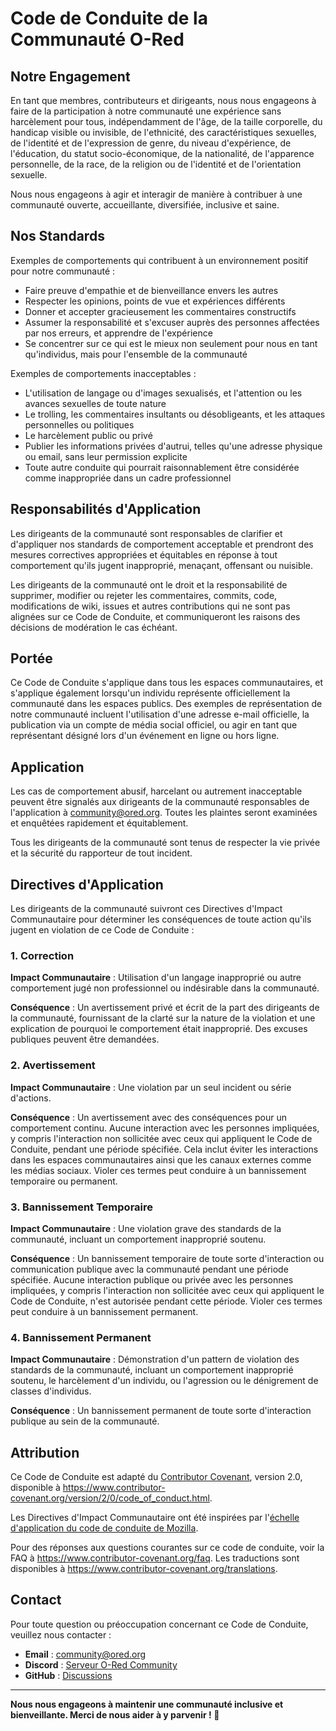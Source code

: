 # Code de Conduite de la Communauté O-Red

## Notre Engagement

En tant que membres, contributeurs et dirigeants, nous nous engageons à faire de la participation à notre communauté une expérience sans harcèlement pour tous, indépendamment de l'âge, de la taille corporelle, du handicap visible ou invisible, de l'ethnicité, des caractéristiques sexuelles, de l'identité et de l'expression de genre, du niveau d'expérience, de l'éducation, du statut socio-économique, de la nationalité, de l'apparence personnelle, de la race, de la religion ou de l'identité et de l'orientation sexuelle.

Nous nous engageons à agir et interagir de manière à contribuer à une communauté ouverte, accueillante, diversifiée, inclusive et saine.

## Nos Standards

Exemples de comportements qui contribuent à un environnement positif pour notre communauté :

* Faire preuve d'empathie et de bienveillance envers les autres
* Respecter les opinions, points de vue et expériences différents
* Donner et accepter gracieusement les commentaires constructifs
* Assumer la responsabilité et s'excuser auprès des personnes affectées par nos erreurs, et apprendre de l'expérience
* Se concentrer sur ce qui est le mieux non seulement pour nous en tant qu'individus, mais pour l'ensemble de la communauté

Exemples de comportements inacceptables :

* L'utilisation de langage ou d'images sexualisés, et l'attention ou les avances sexuelles de toute nature
* Le trolling, les commentaires insultants ou désobligeants, et les attaques personnelles ou politiques
* Le harcèlement public ou privé
* Publier les informations privées d'autrui, telles qu'une adresse physique ou email, sans leur permission explicite
* Toute autre conduite qui pourrait raisonnablement être considérée comme inappropriée dans un cadre professionnel

## Responsabilités d'Application

Les dirigeants de la communauté sont responsables de clarifier et d'appliquer nos standards de comportement acceptable et prendront des mesures correctives appropriées et équitables en réponse à tout comportement qu'ils jugent inapproprié, menaçant, offensant ou nuisible.

Les dirigeants de la communauté ont le droit et la responsabilité de supprimer, modifier ou rejeter les commentaires, commits, code, modifications de wiki, issues et autres contributions qui ne sont pas alignées sur ce Code de Conduite, et communiqueront les raisons des décisions de modération le cas échéant.

## Portée

Ce Code de Conduite s'applique dans tous les espaces communautaires, et s'applique également lorsqu'un individu représente officiellement la communauté dans les espaces publics. Des exemples de représentation de notre communauté incluent l'utilisation d'une adresse e-mail officielle, la publication via un compte de média social officiel, ou agir en tant que représentant désigné lors d'un événement en ligne ou hors ligne.

## Application

Les cas de comportement abusif, harcelant ou autrement inacceptable peuvent être signalés aux dirigeants de la communauté responsables de l'application à [community@ored.org](mailto:community@ored.org). Toutes les plaintes seront examinées et enquêtées rapidement et équitablement.

Tous les dirigeants de la communauté sont tenus de respecter la vie privée et la sécurité du rapporteur de tout incident.

## Directives d'Application

Les dirigeants de la communauté suivront ces Directives d'Impact Communautaire pour déterminer les conséquences de toute action qu'ils jugent en violation de ce Code de Conduite :

### 1. Correction

**Impact Communautaire** : Utilisation d'un langage inapproprié ou autre comportement jugé non professionnel ou indésirable dans la communauté.

**Conséquence** : Un avertissement privé et écrit de la part des dirigeants de la communauté, fournissant de la clarté sur la nature de la violation et une explication de pourquoi le comportement était inapproprié. Des excuses publiques peuvent être demandées.

### 2. Avertissement

**Impact Communautaire** : Une violation par un seul incident ou série d'actions.

**Conséquence** : Un avertissement avec des conséquences pour un comportement continu. Aucune interaction avec les personnes impliquées, y compris l'interaction non sollicitée avec ceux qui appliquent le Code de Conduite, pendant une période spécifiée. Cela inclut éviter les interactions dans les espaces communautaires ainsi que les canaux externes comme les médias sociaux. Violer ces termes peut conduire à un bannissement temporaire ou permanent.

### 3. Bannissement Temporaire

**Impact Communautaire** : Une violation grave des standards de la communauté, incluant un comportement inapproprié soutenu.

**Conséquence** : Un bannissement temporaire de toute sorte d'interaction ou communication publique avec la communauté pendant une période spécifiée. Aucune interaction publique ou privée avec les personnes impliquées, y compris l'interaction non sollicitée avec ceux qui appliquent le Code de Conduite, n'est autorisée pendant cette période. Violer ces termes peut conduire à un bannissement permanent.

### 4. Bannissement Permanent

**Impact Communautaire** : Démonstration d'un pattern de violation des standards de la communauté, incluant un comportement inapproprié soutenu, le harcèlement d'un individu, ou l'agression ou le dénigrement de classes d'individus.

**Conséquence** : Un bannissement permanent de toute sorte d'interaction publique au sein de la communauté.

## Attribution

Ce Code de Conduite est adapté du [Contributor Covenant][homepage], version 2.0, disponible à https://www.contributor-covenant.org/version/2/0/code_of_conduct.html.

Les Directives d'Impact Communautaire ont été inspirées par l'[échelle d'application du code de conduite de Mozilla](https://github.com/mozilla/diversity).

[homepage]: https://www.contributor-covenant.org

Pour des réponses aux questions courantes sur ce code de conduite, voir la FAQ à https://www.contributor-covenant.org/faq. Les traductions sont disponibles à https://www.contributor-covenant.org/translations.

## Contact

Pour toute question ou préoccupation concernant ce Code de Conduite, veuillez nous contacter :

- **Email** : [community@ored.org](mailto:community@ored.org)
- **Discord** : [Serveur O-Red Community](https://discord.gg/ored)
- **GitHub** : [Discussions](https://github.com/[USERNAME]/O-Red/discussions)

---

**Nous nous engageons à maintenir une communauté inclusive et bienveillante. Merci de nous aider à y parvenir ! 🌟**